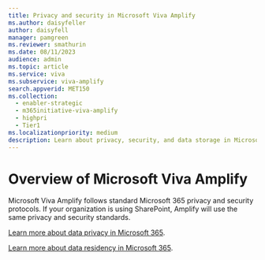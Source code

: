 ```yaml
---
title: Privacy and security in Microsoft Viva Amplify
ms.author: daisyfeller
author: daisyfell
manager: pamgreen
ms.reviewer: smathurin
ms.date: 08/11/2023
audience: admin
ms.topic: article
ms.service: viva
ms.subservice: viva-amplify
search.appverid: MET150
ms.collection:
  - enabler-strategic
  - m365initiative-viva-amplify
  - highpri
  - Tier1
ms.localizationpriority: medium
description: Learn about privacy, security, and data storage in Microsoft Viva Amplify.
---
```


# Overview of Microsoft Viva Amplify

Microsoft Viva Amplify follows standard Microsoft 365 privacy and security protocols. If your organization is using SharePoint, Amplify will use the same privacy and security standards.

[Learn more about data privacy in Microsoft 365](https://www.microsoft.com/trust-center/privacy).

[Learn more about data residency in Microsoft 365](https://www.microsoft.com/trust-center/privacy/data-location).
